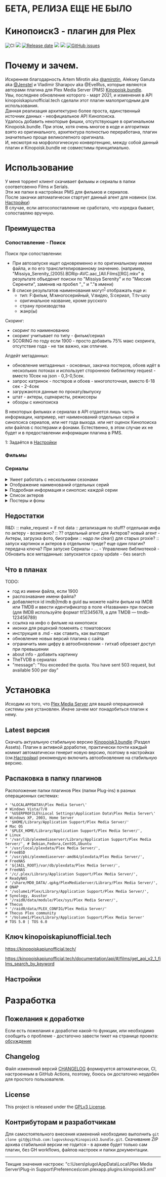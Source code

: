 # БЕТА, РЕЛИЗА ЕЩЕ НЕ БЫЛО

# Кинопоиск3 - плагин для Plex
<!-- https://shields.io/badges/git-hub-release -->
![CI][release-image]
[![][version-image]][changelog-url]
[![Release date][release-date-image]][release-url]
[![][version-beta-image]][changelog-url]
[![][license-image]][license-url]
[![GitHub issues][issues-opened]][issue-url]

# Почему и зачем.
Искренняя благодарность Artem Mirotin aka [@amirotin](https://github.com/amirotin), Aleksey Ganuta aka [@Jenstel](https://github.com/Jenstel) и Vladimir Sharapov aka @EvelRus, которые являются авторами плагина для Plex Media Server (PMS) [Kinopoisk.bundle](https://github.com/Jenstel/Kinopoisk.bundle).</br>
Увы, последнее обновление которого - март 2021, и изменения в API kinopoiskapiunofficial.tech сделали этот плагин малопригодным для использования.</br>
Данная реализация архитектурно более проста, единственный источник данных - неофициальное API Кинопоиска.</br>
Удалось добавить некоторые фишки, отсутствующие в оригинальном Kinopoisk.bundle. При этом, хотя очень многое в коде и алгоритмах взято из оригинального, архитектура полностью переработана, плагин значительно проще великолепного оригинала.</br>
И, несмотря на морфологическую конвергенцию, между собой данный плагин и Kinopoisk.bundle не совместимы принципиально.


# Использование
У меня торрент клиент скачивает фильмы и сериалы в папки соответсвенно Films и Serials.</br>
Эти же папки в настройках PMS для фильмов и сериалов.</br> 
После закачки автоматически стартует данный агент для новинок (см. [Настройки](https://github.com/lugovskovp/Kinopoisk3.bundle/tree/beta#настройки))</br>
В случае, если автосопоставление не сработало, что изредка бывает, сопоставляю вручную.


## Преимущества

### Сопоставление - Поиск

Поиск при сопоставлении:
- При автозапуске ищет одновременно и по оригинальному имени файла, и по его транслителированному значению. (например, "Missiya_Serenity_(2005).BDRip-AVC.aac_[All.Films][RG].mkv" в результате объеденит поиски по "Missiya Serenity" и по "Миссия Серенити", заменив на пробел "_" и "."в имени)
- В списке результатов наименования могут<sup>[1](#myfootnote1)</sup> отображать еще и:
  - тип: F:фильм, M:многосерийный, V:видео, S:сериал, T:tv-шоу
  - оригинальное название, кроме русского
  - страну производства
  - жанр(ы)

Скоринг:
- скоринг по наименованию 
- скоринг учитывает по типу - фильм/сериал
- SCORING по году если 1900 - просто добавить 75% макс скоринга, отсутствие года - не так важно, как отличие.

Апдейт метаданных:
- обновление метаданных - основных, закачка постеров, обоев идёт в нескольких потоках и использует стороннюю библиотеку request - вместо 10сек на json - 0,3-0,5сек.
- запрос катринок - постеров и обоев - многопоточная, вместо 6-18 сек - 2-4сек
- загружаются данные по прокату/выпуску
- штат - актеры, сценаристы, режиссеры
- обзоры с кинопоиска

В некоторых фильмах и сериалах в API отдается лишь часть информации, например, нет наименований отдельных серий и синопсиса сериалов, или нет года выхода. или нет оценок Кинопоиска или файлов с постерами и фонами. Естественно, в этом случае их не будет и в предоставлении информации плагина в PMS.

<a name="myfootnote1">1</a>: Задаётся в [Настройки](https://github.com/lugovskovp/Kinopoisk3.bundle/tree/beta#настройки) 

### Фильмы



### Сериалы

<details>
<summary>Умеет работать с несколькими сезонами</summary>
<img src="https://github.com/lugovskovp/Kinopoisk3.bundle/blob/master/pix/ser_2_seasones.png" alt="Несколько сезонов сериала">
</details>

<details>
<summary>Отображение наименований отдельных серий</summary>
<img src="https://github.com/lugovskovp/Kinopoisk3.bundle/blob/master/pix/ser_ser_names.png" alt="В списке серий сезона - наименования серий">
</details>

<details>
<summary>Подробная информация и синопсис каждой серии</summary>
<img src="https://github.com/lugovskovp/Kinopoisk3.bundle/blob/master/pix/ser_one_serie.png.png" alt="Подробная информация о каждой серии">
</details>

<details>
<summary>Список актеров</summary>
<img src="https://github.com/lugovskovp/Kinopoisk3.bundle/blob/master/pix/ser_actors.png.png" alt="Актерский состав">
</details>

<details>
<summary>Постеры и фоны</summary>
По умолчанию назначается первый попавшийся, но можно изменить в настройках, выбрав тот, что нравится более.
<img src="https://github.com/lugovskovp/Kinopoisk3.bundle/blob/master/pix/ser_posters.png.png" alt="Постеры и фоны">
</details>




## Недостатки

R&D:
:: make_request = if not data
:: детализация по stuff? отдельная инфа по актеру - возможно?
:: ?? отдельный агент для Актеров? новый агент - Актеры, загрузка фото, биографии
:: надо ли clear() для старых proxie?
:: запуск картинок и актеров в отдельном треде? еще один плагин? передача ключа?
При запуске Сериалы - ... - Управление библиотекой - Обновить все метаданные: запускается сразу update - без search


## Что в планах

TODO:
- год из имени файла, если 1900
- распознавание имени файла? 
- добавляется id imdb|tmdb в guid
    вы можете найти фильм на IMDB или TMDB и ввести идентификатор в поле «Название» при поиске (для IMDB используйте формат tt12345678, а для TMDB — tmdb-123456789)
- ссылка на инфо о фильме на кинопоиск
- иконки для рецензий поменять с томатовских
- инструкция в .md - как ставить, как выглядит
- обновление новых версий плагина с сайта
- ограничить мин цифру в автообновлении - гитхаб обрезает доступ при превышении
- about info - добавить картинку
- TheTVDB в сериалах
- "message": "You exceeded the quota. You have sent 503 request, but available 500 per day"


# Установка
Исходим из того, что [Plex Media Server](https://www.plex.tv/media-server-downloads/) для вашей операционной системы уже установлен.
Иначе зачем мог понадобиться плагин к нему.

## Latest версия
Скачать актуальную стабильную версию [Kinopoisk3.bundle](https://github.com/lugovskovp/Kinopoisk3.bundle/releases/latest) (Раздел Assets).
Плагин в активной доработке, практически почти каждый коммит автоматически генерит новую версию, поэтому в настройках (см.[Настройки](https://github.com/lugovskovp/Kinopoisk3.bundle/tree/beta#настройки)) рекомендую включить автообновление на стабильную версию.

## Распаковка в папку плагинов
Расположение папки плагинов Plex (папки Plug-ins) в разных операционных системах:
```
* '%LOCALAPPDATA%\Plex Media Server\'                                        # Windows Vista/7/8
* '%USERPROFILE%\Local Settings\Application Data\Plex Media Server\'         # Windows XP, 2003, Home Server
* '$HOME/Library/Application Support/Plex Media Server/'                     # Mac OS
* '$PLEX_HOME/Library/Application Support/Plex Media Server/',               # Linux
* '/var/lib/plexmediaserver/Library/Application Support/Plex Media Server/', # Debian,Fedora,CentOS,Ubuntu
* '/usr/local/plexdata/Plex Media Server/',                                  # FreeBSD
* '/usr/pbi/plexmediaserver-amd64/plexdata/Plex Media Server/',              # FreeNAS
* '${JAIL_ROOT}/var/db/plexdata/Plex Media Server/',                         # FreeNAS
* '/c/.plex/Library/Application Support/Plex Media Server/',                 # ReadyNAS
* '/share/MD0_DATA/.qpkg/PlexMediaServer/Library/Plex Media Server/',        # QNAP
* '/volume1/Plex/Library/Application Support/Plex Media Server/',            # Synology, Asustor
* '/raid0/data/module/Plex/sys/Plex Media Server/',                          # Thecus
* '/raid0/data/PLEX_CONFIG/Plex Media Server/'                               # Thecus Plex community
* '/Volume1/Plex/Library/Application Support/Plex Media Server'              # TOS 5.0 | TOS 6.0
```

## Ключ kinopoiskapiunofficial.tech

https://kinopoiskapiunofficial.tech/

https://kinopoiskapiunofficial.tech/documentation/api/#/films/get_api_v2_1_films_search_by_keyword

## Настройки




# Разработка

## Пожелания к доработке
Если есть пожелания к доработке какой-то функции, или необходимо сообщить о проблеме - достаточно завести тикет на странице проекта:
[обсуждение](https://github.com/lugovskovp/Kinopoisk3.bundle/issues/new/choose)


## Changelog
Файл изменений версий [CHANGELOG][changelog-url] формируется автоматически, CI, настроенным в GitHub Actions, поэтому, боюсь он достаточно неудобен для простого пользователя.


## License
This project is released under the [GPLv3 License][license-url].


## Контрибуторам и разработчикам

Для самостоятельного внесения изменений необходимо выполнить ```git clone git@github.com:lugovskovp/Kinopoisk3.bundle.git```. Скачивание ZIP архива стабильной версии не годится - в архиве будет только сам плагин, без GH workflows, файлов настроек и папки документации.

<!-- Links: -->
[release-url]: https://github.com/lugovskovp/Kinopoisk3.bundle
[changelog-url]: https://github.com/lugovskovp/Kinopoisk3.bundle/blob/master/CHANGELOG.md

[release-image]: https://github.com/lugovskovp/Kinopoisk3.bundle/actions/workflows/release.yml/badge.svg?branch=master
[release-url]: https://github.com/lugovskovp/Kinopoisk3.bundle/actions/workflows/release.yml

[version-image]: https://img.shields.io/github/v/release/lugovskovp/Kinopoisk3.bundle
[version-beta-image]: https://img.shields.io/github/v/release/lugovskovp/Kinopoisk3.bundle?include_prereleases
[release-date-image]: https://img.shields.io/github/release-date/lugovskovp/Kinopoisk3.bundle

[license-url]: https://github.com/lugovskovp/Kinopoisk3.bundle/blob/main/LICENSE
[license-image]: https://img.shields.io/github/license/lugovskovp/Kinopoisk3.bundle

[issues-opened]: https://img.shields.io/github/issues/lugovskovp/Kinopoisk3.bundle
[issue-url]: https://github.com/lugovskovp/Kinopoisk3.bundle/issues



-----------
Текщие значения настроек:
"c:\Users\plugo\AppData\Local\Plex Media Server\Plug-in Support\Preferences\com.plexapp.plugins.kinopoisk3.xml" 

